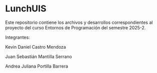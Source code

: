 # LunchUIS
Este repositorio contiene los archivos y desarrollos correspondientes al proyecto del curso Entornos de Programación del semestre 2025-2.

Integrantes:

Kevin Daniel Castro Mendoza

Juan Sebastián Mantilla Serrano

Andrea Juliana Portilla Barrera
